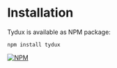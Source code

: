 # Installation

Tydux is available as NPM package:

```
npm install tydux
```

[![NPM](https://nodei.co/npm/tydux.png)](https://npmjs.org/package/tydux)

